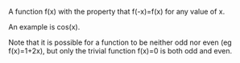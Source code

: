 A function f(x) with the property that f(-x)=f(x) for any value of x.

An example is cos(x).

Note that it is possible for a function to be neither odd nor even (eg
f(x)=1+2x), but only the trivial function f(x)=0 is both odd and even.
